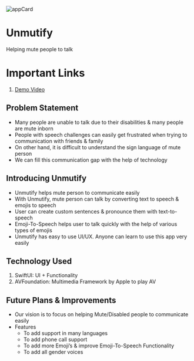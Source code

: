 ![appCard](https://user-images.githubusercontent.com/39642060/153726700-7151969a-2fb9-4fd2-bcbb-8ce2c876fcd8.png)

# Unmutify
Helping mute people to talk

# Important Links
1. [Demo Video](https://youtu.be/hs0nCrzd2AM)

## Problem Statement
- Many people are unable to talk due to their disabilities & many people are mute inborn
- People with speech challenges can easily get frustrated when trying to communication with friends & family
- On other hand, it is difficult to understand the sign language of mute person
- We can fill this communication gap with the help of technology

## Introducing Unmutify
- Unmutify helps mute person to communicate easily
- With Unmutify, mute person can talk by converting text to speech & emojis to speech
- User can create custom sentences & pronounce them with text-to-speech
- Emoji-To-Speech helps user to talk quickly with the help of various types of emojis
- Unmutify has easy to use UI/UX. Anyone can learn to use this app very easily

## Technology Used
1. SwiftUI: UI + Functionality
2. AVFoundation: Multimedia Framework by Apple to play AV

## Future Plans & Improvements
- Our vision is to focus on helping Mute/Disabled people to communicate easily
- Features
    - To add support in many languages
    - To add phone call support
    - To add more Emoji’s & improve Emoji-To-Speech Functionality
    - To add all gender voices
